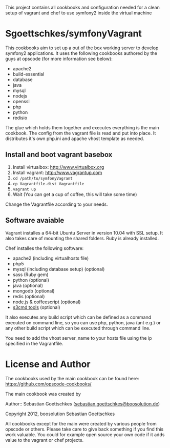 This project contains all cookbooks and configuration needed for a clean setup of vagrant and chef
to use symfony2 inside the virtual machine

Sgoettschkes/symfonyVagrant
===========================

This cookbooks aim to set up a out of the box working server to develop symfony2 applications. It 
uses the following cookbooks authored by the guys at opscode (for more information see below):

* apache2
* build-essential
* database
* java
* mysql
* nodejs
* openssl
* php
* python
* redisio

The glue which holds them together and executes everything is the main cookbook. The config from
the vagrant file is read and put into place. It distributes it's own php.ini and apache vhost
template as needed.

Install and boot vagrant basebox
--------------------------------

1. Install virtualbox: http://www.virtualbox.org
2. Install vagrant: http://www.vagrantup.com
3. `cd /path/to/symfonyVagrant`
4. `cp Vagrantfile.dist Vagrantfile`
6. `vagrant up`
7. Wait (You can get a cup of coffee, this will take some time)

Change the Vagrantfile according to your needs.

Software avaiable
-----------------

Vagrant installes a 64-bit Ubuntu Server in version 10.04 with SSL setup. It also takes care of mounting the
shared folders. Ruby is already installed.

Chef installes the following software:

* apache2 (including virtualhosts file)
* php5
* mysql (including database setup) (optional)
* sass (Ruby gem)
* python (optional)
* java (optional)
* mongodb (optional)
* redis (optional)
* node.js & coffeescript (optional)
* [s3cmd tools](https://github.com/s3tools/s3cmd) (optional)

It also executes any build script which can be defined as a command executed on command line, so you can use
php, python, java (ant e.g.) or any other build script which can be executed through command line.

You need to add the vhost server_name to your hosts file using the ip specified in the Vagrantfile.

License and Author
==================

The cookbooks used by the main cookbook can be found here: https://github.com/opscode-cookbooks/

The main cookbook was created by

Author:: Sebastian Goettschkes (<sebastian.goettschkes@boosolution.de>)

Copyright 2012, boosolution Sebastian Goettschkes

All cookbooks except for the main were created by various people from opscode or others. Please
take care to give back something if you find this work valuable. You could for example open source your
own code if it adds value to the vagrant or chef projects.